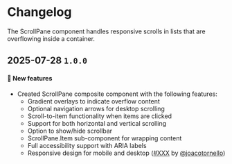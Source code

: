 # Changelog

The ScrollPane component handles responsive scrolls in lists that are overflowing inside a container.

## 2025-07-28 `1.0.0`

#### 🎉 New features

- Created ScrollPane composite component with the following features:
  - Gradient overlays to indicate overflow content
  - Optional navigation arrows for desktop scrolling
  - Scroll-to-item functionality when items are clicked
  - Support for both horizontal and vertical scrolling
  - Option to show/hide scrollbar
  - ScrollPane.Item sub-component for wrapping content
  - Full accessibility support with ARIA labels
  - Responsive design for mobile and desktop 
  ([#XXX](https://github.com/TiendaNube/nimbus-design-system/pull/XXX) by [@joacotornello](https://github.com/joacotornello)) 
